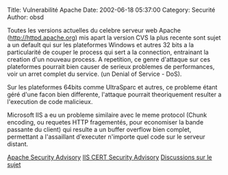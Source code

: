 Title: Vulnerabilité Apache
Date: 2002-06-18 05:37:00
Category: Securité
Author: obsd

Toutes les versions actuelles du celebre serveur web Apache (http://httpd.apache.org) mis apart la version CVS la plus recente sont sujet a un default qui sur les plateformes Windows et autres 32 bits a la particularité de couper le process qui sert a la connection, entrainant la creation d'un nouveau process.
A repetition, ce genre d'attaque sur ces plateformes pourrait bien causer de serieux problemes de performances, voir un arret complet du service. (un Denial of Service - DoS).

Sur les plateformes 64bits comme UltraSparc et autres, ce probleme étant géré d'une facon bien differente, l'attaque pourrait theoriquement resulter a l'execution de code malicieux.

Microsoft IIS a eu un probleme similaire avec le meme protocol (Chunk encoding, ou requetes HTTP fragementés, pour economiser la bande passante du client) qui resulte a un buffer overflow bien complet, permettant a l'assaillant d'executer n'importe quel code sur le serveur distant.

[Apache Security Advisory](http://httpd.apache.org/info/security_bulletin_20020617.txt)
[IIS CERT Security Advisory](http://www.kb.cert.org/vuls/id/669779
)
[Discussions sur le sujet](http://apache.slashdot.org/comments.pl?sid=34347&cid=0&pid=0&startat=&threshold=0&mode=nested&commentsort=0&op=Change)